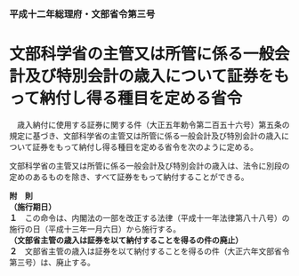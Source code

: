 ### 平成十二年総理府・文部省令第三号  
# 文部科学省の主管又は所管に係る一般会計及び特別会計の歳入について証券をもって納付し得る種目を定める省令  
　歳入納付に使用する証券に関する件（大正五年勅令第二百五十六号）第五条の規定に基づき、文部科学省の主管又は所管に係る一般会計及び特別会計の歳入について証券をもって納付し得る種目を定める省令を次のように定める。  
  
文部科学省の主管又は所管に係る一般会計及び特別会計の歳入は、法令に別段の定めのあるものを除き、すべて証券をもって納付することができる。  
  
**附　則**  
**（施行期日）**  
**１**　この命令は、内閣法の一部を改正する法律（平成十一年法律第八十八号）の施行の日（平成十三年一月六日）から施行する。  
**（文部省主管の歳入は証券を以て納付することを得るの件の廃止）**  
**２**　文部省主管の歳入は証券を以て納付することを得るの件（大正六年文部省令第三号）は、廃止する。  
  
